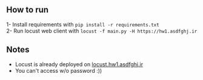 ## How to run
1- Install requirements with `pip install -r requirements.txt`  
2- Run locust web client with `locust -f main.py -H https://hw1.asdfghj.ir`  

## Notes
* Locust is already deployed on [locust.hw1.asdfghj.ir](https://locust.hw1.asdfghj.ir)
* You can't access w/o password :))
